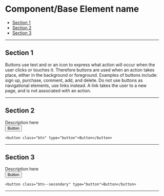 # Component/Base Element name

* <a href="#section-1">Section 1</a>
* <a href="#section-2">Section 2</a>
* <a href="#section-3">Section 3</a>

***
## Section 1

<div class="item-preview__description">
Buttons use text and or an icon to express what action will occur when the user clicks or touches it. Therefore buttons are used when an action takes place, either in the background or foreground. Examples of buttons include: sign up, purchase, comment, add, and delete. Do not use buttons as navigational elements, use links instead. A link takes the user to a new page, and is not associated with an action.
</div>

***
## Section 2

<div class="item-preview__description">
Description here
</div>

<!-- Use raw HTML -->

<div class="item-preview__example">
    <button class="btn" type="button">Button</button>
</div>

<!------------------------------

How to add code snippets:
1. Add the comment ?prettify?
2. Add an empty line
3. Add the indented code snippet

--------------------------------->

<!--?prettify?-->

    <button class="btn" type="button">Button</button>

***
## Section 3

<div class="item-preview__description">
Description here
</div>

<!-- Use raw HTML -->

<div class="item-preview__example">
    <button class="btn--secondary" type="button">Button</button>
</div>

<!-- Add code snippet with the prettify comment first, followed by an empty line and then the code -->

<!--?prettify?-->

    <button class="btn--secondary" type="button">Button</button>

***
